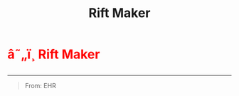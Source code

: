 ﻿---
lang: en-US
title: Rift Maker
prev:
next:
---

# <font color="red">â˜„ï¸ <b>Rift Maker</b></font> <Badge text="Concealing" type="tip" vertical="middle"/>
---

> From: EHR
